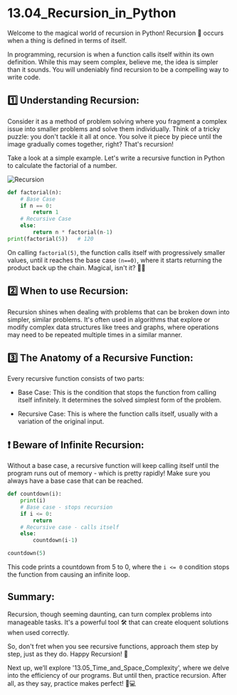 # 13.04_Recursion_in_Python

Welcome to the magical world of recursion in Python! Recursion 🔄 occurs when a thing is defined in terms of itself. 

In programming, recursion is when a function calls itself within its own definition. While this may seem complex, believe me, the idea is simpler than it sounds. You will undeniably find recursion to be a compelling way to write code. 

## 1️⃣ Understanding Recursion: 

Consider it as a method of problem solving where you fragment a complex issue into smaller problems and solve them individually. Think of a tricky puzzle: you don't tackle it all at once. You solve it piece by piece until the image gradually comes together, right? That's recursion!

Take a look at a simple example. Let's write a recursive function in Python to calculate the factorial of a number.

![Recursion](https://.../recursion.jpg)

```python
def factorial(n):
    # Base Case
    if n == 0:
        return 1
    # Recursive Case
    else:
        return n * factorial(n-1)
print(factorial(5))   # 120
```

On calling `factorial(5)`, the function calls itself with progressively smaller values, until it reaches the base case `(n==0)`, where it starts returning the product back up the chain. Magical, isn't it? 🎩✨

## 2️⃣ When to use Recursion:

Recursion shines when dealing with problems that can be broken down into simpler, similar problems. It's often used in algorithms that explore or modify complex data structures like trees and graphs, where operations may need to be repeated multiple times in a similar manner.

## 3️⃣ The Anatomy of a Recursive Function:

Every recursive function consists of two parts:

- Base Case: This is the condition that stops the function from calling itself infinitely. It determines the solved simplest form of the problem.

- Recursive Case: This is where the function calls itself, usually with a variation of the original input. 

## ❗ Beware of Infinite Recursion:

Without a base case, a recursive function will keep calling itself until the program runs out of memory - which is pretty rapidly! Make sure you always have a base case that can be reached. 

```python
def countdown(i):
    print(i)
    # Base case - stops recursion
    if i <= 0:
        return
    # Recursive case - calls itself
    else:
        countdown(i-1)

countdown(5)
```

This code prints a countdown from 5 to 0, where the `i <= 0` condition stops the function from causing an infinite loop.

## Summary:

Recursion, though seeming daunting, can turn complex problems into manageable tasks. It's a powerful tool 🛠️ that can create eloquent solutions when used correctly. 

So, don't fret when you see recursive functions, approach them step by step, just as they do. Happy Recursion! 🔄

Next up, we’ll explore '13.05_Time_and_Space_Complexity', where we delve into the efficiency of our programs. But until then, practice recursion. After all, as they say, practice makes perfect! 💪💻
